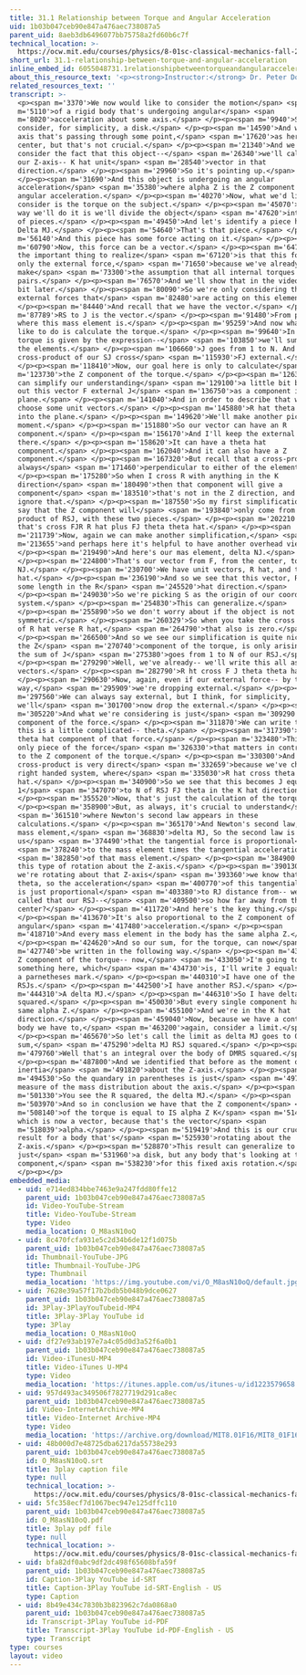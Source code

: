 ```yaml
---
title: 31.1 Relationship between Torque and Angular Acceleration
uid: 1b03b047ceb90e847a476aec738087a5
parent_uid: 8aeb3db6496077bb75758a2fd60b6c7f
technical_location: >-
  https://ocw.mit.edu/courses/physics/8-01sc-classical-mechanics-fall-2016/week-10-rotational-motion/31.1-relationship-between-torque-and-angular-acceleration/31.1-relationship-between-torque-and-angular-acceleration
short_url: 31.1-relationship-between-torque-and-angular-acceleration
inline_embed_id: 6055048731.1relationshipbetweentorqueandangularacceleration46963596
about_this_resource_text: '<p><strong>Instructor:</strong> Dr. Peter Dourmashkin</p>'
related_resources_text: ''
transcript: >-
  <p><span m='3370'>We now would like to consider the motion</span> <span
  m='5110'>of a rigid body that's undergoing angular</span> <span
  m='8020'>acceleration about some axis.</span> </p><p><span m='9940'>So let's
  consider, for simplicity, a disk.</span> </p><p><span m='14590'>And we have an
  axis that's passing through some point,</span> <span m='17620'>as here is the
  center, but that's not crucial.</span> </p><p><span m='21340'>And we want to
  consider the fact that this object--</span> <span m='26340'>we'll call this
  our Z-axis-- K hat unit</span> <span m='28540'>vector in that
  direction.</span> </p><p><span m='29960'>So it's pointing up.</span>
  </p><p><span m='31690'>And this object is undergoing an angular
  acceleration</span> <span m='35380'>where alpha Z is the Z component of the
  angular acceleration.</span> </p><p><span m='40270'>Now, what we'd like to
  consider is the torque on the subject.</span> </p><p><span m='45070'>So the
  way we'll do it is we'll divide the object</span> <span m='47620'>into a bunch
  of pieces.</span> </p><p><span m='49450'>And let's identify a piece here as
  Delta MJ.</span> </p><p><span m='54640'>That's that piece.</span> </p><p><span
  m='56140'>And this piece has some force acting on it.</span> </p><p><span
  m='60790'>Now, this force can be a vector.</span> </p><p><span m='64750'>But
  the important thing to realize</span> <span m='67120'>is that this force is
  only the external force,</span> <span m='71650'>because we've already got to
  make</span> <span m='73300'>the assumption that all internal torques cancel in
  pairs.</span> </p><p><span m='76570'>And we'll show that in the video a little
  bit later.</span> </p><p><span m='80090'>So we're only considering the
  external forces that</span> <span m='82480'>are acting on this element.</span>
  </p><p><span m='84440'>And recall that we have the vector.</span> </p><p><span
  m='87789'>RS to J is the vector.</span> </p><p><span m='91480'>From point S to
  where this mass element is.</span> </p><p><span m='95259'>And now what we'd
  like to do is calculate the torque.</span> </p><p><span m='99640'>In general
  torque is given by the expression--</span> <span m='103850'>we'll sum over all
  the elements.</span> </p><p><span m='106660'>J goes from 1 to N. And it's the
  cross-product of our SJ cross</span> <span m='115930'>FJ external.</span>
  </p><p><span m='118410'>Now, our goal here is only to calculate</span> <span
  m='123730'>the Z component of the torque.</span> </p><p><span m='126340'>So we
  can simplify our understanding</span> <span m='129100'>a little bit by writing
  out this vector F external J</span> <span m='136750'>as a component in the
  plane.</span> </p><p><span m='141040'>And in order to describe that we'll
  choose some unit vectors.</span> </p><p><span m='145880'>R hat theta hat going
  into the plane.</span> </p><p><span m='149620'>We'll make another picture in a
  moment.</span> </p><p><span m='151880'>So our vector can have an R
  component.</span> </p><p><span m='156170'>And I'll keep the external in
  there.</span> </p><p><span m='158620'>It can have a theta hat
  component.</span> </p><p><span m='162040'>And it can also have a Z
  component.</span> </p><p><span m='167320'>But recall that a cross-product is
  always</span> <span m='171460'>perpendicular to either of the elements.</span>
  </p><p><span m='175280'>So when I cross R with anything in the K
  direction</span> <span m='180490'>then that component will give a
  component</span> <span m='183510'>that's not in the Z direction, and so I can
  ignore that.</span> </p><p><span m='187550'>So my first simplification is to
  say that the Z component will</span> <span m='193840'>only come from the cross
  product of RSJ, with these two pieces.</span> </p><p><span m='202210'>So
  that's cross FJR R hat plus FJ theta theta hat.</span> </p><p><span
  m='211739'>Now, again we can make another simplification,</span> <span
  m='213655'>and perhaps here it's helpful to have another overhead view.</span>
  </p><p><span m='219490'>And here's our mas element, delta NJ.</span>
  </p><p><span m='224800'>That's our vector from F, from the center, to delta
  NJ.</span> </p><p><span m='230700'>We have unit vectors, R hat, and theta
  hat.</span> </p><p><span m='236190'>And so we see that this vector, RSJ, has
  some length in the R</span> <span m='245520'>hat direction.</span>
  </p><p><span m='249030'>So we're picking S as the origin of our coordinate
  system.</span> </p><p><span m='254830'>This can generalize.</span>
  </p><p><span m='255890'>So we don't worry about if the object is not
  symmetric.</span> </p><p><span m='260329'>So when you take the cross product
  of R hat verse R hat,</span> <span m='264790'>that also is zero.</span>
  </p><p><span m='266500'>And so we see our simplification is quite nice, that
  the Z</span> <span m='270740'>component of the torque, is only arising from
  the sum of J</span> <span m='275380'>goes from 1 to N of our RSJ.</span>
  </p><p><span m='279290'>Well, we've already-- we'll write this all as
  vectors.</span> </p><p><span m='282790'>R ht cross F J theta theta hat.</span>
  </p><p><span m='290630'>Now, again, even if our external force-- by the
  way,</span> <span m='295909'>we're dropping external.</span> </p><p><span
  m='297560'>We can always say external, but I think, for simplicity,
  we'll</span> <span m='301700'>now drop the external.</span> </p><p><span
  m='305220'>And what we're considering is just</span> <span m='309290'>the
  component of the force.</span> </p><p><span m='311870'>We can write that FJ--
  this is a little complicated-- theta.</span> </p><p><span m='317390'>Just the
  theta hat component of that force.</span> </p><p><span m='323480'>This is the
  only piece of the force</span> <span m='326330'>that matters in contributing
  to the Z component of the torque.</span> </p><p><span m='330300'>And this
  cross-product is very direct</span> <span m='332659'>because we've chosen a
  right handed system, where</span> <span m='335030'>R hat cross theta hat is K
  hat.</span> </p><p><span m='340900'>So we see that this becomes J equals
  1</span> <span m='347070'>to N of RSJ FJ theta in the K hat direction.</span>
  </p><p><span m='355520'>Now, that's just the calculation of the torque.</span>
  </p><p><span m='358900'>But, as always, it's crucial to understand</span>
  <span m='361510'>where Newton's second law appears in these
  calculations.</span> </p><p><span m='365170'>And Newton's second law, for this
  mass element,</span> <span m='368830'>delta MJ, So the second law is telling
  us</span> <span m='374490'>that the tangential force is proportional</span>
  <span m='378240'>to the mass element times the tangential acceleration</span>
  <span m='382850'>of that mass element.</span> </p><p><span m='384900'>Now, for
  this type of rotation about the Z-axis.</span> </p><p><span m='390130'>So when
  we're rotating about that Z-axis</span> <span m='393360'>we know that AJ
  theta, so the acceleration</span> <span m='400770'>of this tangential element,
  is just proportional</span> <span m='403380'>to RJ distance from-- well we've
  called that our RSJ--</span> <span m='409500'>so how far away from the
  center?</span> </p><p><span m='411720'>And here's the key thing.</span>
  </p><p><span m='413670'>It's also proportional to the Z component of the
  angular</span> <span m='417480'>acceleration.</span> </p><p><span
  m='418710'>And every mass element in the body has the same alpha Z.</span>
  </p><p><span m='424620'>And so our sum, for the torque, can now</span> <span
  m='427740'>be written in the following way.</span> </p><p><span m='431020'>The
  Z component of the torque-- now,</span> <span m='433050'>I'm going to do
  something here, which</span> <span m='434730'>is, I'll write J equals 1 to N,
  a parnetheses mark.</span> </p><p><span m='440310'>I have one of the
  RSJs.</span> </p><p><span m='442500'>I have another RSJ.</span> </p><p><span
  m='444310'>A delta MJ.</span> </p><p><span m='446310'>So I have delta MJ RSJ
  squared.</span> </p><p><span m='450030'>But every single component has the
  same alpha Z.</span> </p><p><span m='455100'>And we're in the K hat
  direction.</span> </p><p><span m='459040'>Now, because we have a continuous
  body we have to,</span> <span m='463200'>again, consider a limit.</span>
  </p><p><span m='465670'>So let's call the limit as delta MJ goes to 0 of this
  sum,</span> <span m='475290'>delta MJ RSJ squared.</span> </p><p><span
  m='479760'>Well that's an integral over the body of DMRS squared.</span>
  </p><p><span m='487800'>And we identified that before as the moment of
  inertia</span> <span m='491820'>about the Z-axis.</span> </p><p><span
  m='494530'>So the quandary in parentheses is just</span> <span m='497370'>a
  measure of the mass distribution about the axis.</span> </p><p><span
  m='501330'>You see the R squared, the delta MJ.</span> </p><p><span
  m='503970'>And so in conclusion we have that the Z component</span> <span
  m='508140'>of the torque is equal to IS alpha Z K</span> <span m='514260'>hat,
  which is now a vector, because that's the vector</span> <span
  m='518039'>alpha.</span> </p><p><span m='519419'>And this is our crucial
  result for a body that's</span> <span m='525930'>rotating about the
  Z-axis.</span> </p><p><span m='528870'>This result can generalize to not
  just</span> <span m='531960'>a disk, but any body that's looking at the Z
  component,</span> <span m='538230'>for this fixed axis rotation.</span>
  </p><p></p>
embedded_media:
  - uid: e714ed834bbe7463e9a247fdd80ffe12
    parent_uid: 1b03b047ceb90e847a476aec738087a5
    id: Video-YouTube-Stream
    title: Video-YouTube-Stream
    type: Video
    media_location: O_M8asN10oQ
  - uid: 8c470fcfa931e5c2d34b6de12f1d075b
    parent_uid: 1b03b047ceb90e847a476aec738087a5
    id: Thumbnail-YouTube-JPG
    title: Thumbnail-YouTube-JPG
    type: Thumbnail
    media_location: 'https://img.youtube.com/vi/O_M8asN10oQ/default.jpg'
  - uid: 7628e39a57f17b2bdb5b048b9dce0627
    parent_uid: 1b03b047ceb90e847a476aec738087a5
    id: 3Play-3PlayYouTubeid-MP4
    title: 3Play-3Play YouTube id
    type: 3Play
    media_location: O_M8asN10oQ
  - uid: df27e93ab197e7a4c05d0d3a52f6a0b1
    parent_uid: 1b03b047ceb90e847a476aec738087a5
    id: Video-iTunesU-MP4
    title: Video-iTunes U-MP4
    type: Video
    media_location: 'https://itunes.apple.com/us/itunes-u/id1223579658'
  - uid: 957d493ac349506f7827719d291ca8ec
    parent_uid: 1b03b047ceb90e847a476aec738087a5
    id: Video-InternetArchive-MP4
    title: Video-Internet Archive-MP4
    type: Video
    media_location: 'https://archive.org/download/MIT8.01F16/MIT8_01F16_L31v01_360p.mp4'
  - uid: 48b000d7e48725dba6217da55738e293
    parent_uid: 1b03b047ceb90e847a476aec738087a5
    id: O_M8asN10oQ.srt
    title: 3play caption file
    type: null
    technical_location: >-
      https://ocw.mit.edu/courses/physics/8-01sc-classical-mechanics-fall-2016/week-10-rotational-motion/31.1-relationship-between-torque-and-angular-acceleration/31.1-relationship-between-torque-and-angular-acceleration/O_M8asN10oQ.srt
  - uid: 5fc358ecf7d1067bec947e125dffc110
    parent_uid: 1b03b047ceb90e847a476aec738087a5
    id: O_M8asN10oQ.pdf
    title: 3play pdf file
    type: null
    technical_location: >-
      https://ocw.mit.edu/courses/physics/8-01sc-classical-mechanics-fall-2016/week-10-rotational-motion/31.1-relationship-between-torque-and-angular-acceleration/31.1-relationship-between-torque-and-angular-acceleration/O_M8asN10oQ.pdf
  - uid: bfa82df0abc9df2dc498f65608bfa59f
    parent_uid: 1b03b047ceb90e847a476aec738087a5
    id: Caption-3Play YouTube id-SRT
    title: Caption-3Play YouTube id-SRT-English - US
    type: Caption
  - uid: 8b49e434c7830b3b823962c7da0868a0
    parent_uid: 1b03b047ceb90e847a476aec738087a5
    id: Transcript-3Play YouTube id-PDF
    title: Transcript-3Play YouTube id-PDF-English - US
    type: Transcript
type: courses
layout: video
---
```

